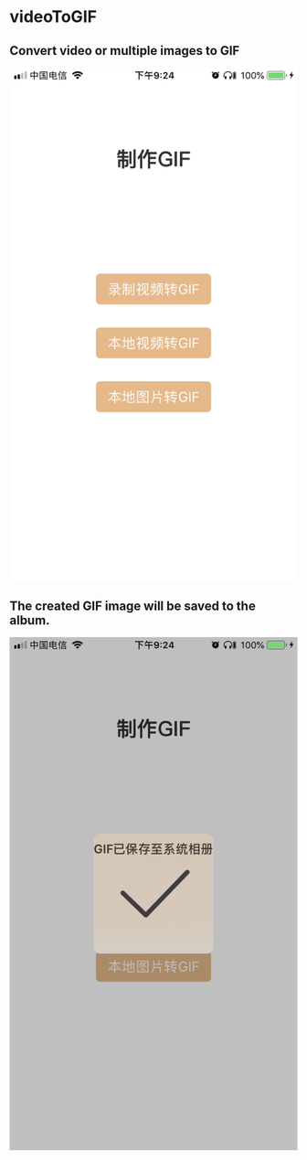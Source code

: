 # videoToGIF
Convert video or multiple images to GIF  
-------

![Image text](https://github.com/lujianqiao/resource/blob/master/VideoToGIFImgs/IMG_1958.PNG)


The created GIF image will be saved to the album. 
-------

![Image text](https://github.com/lujianqiao/resource/blob/master/VideoToGIFImgs/IMG_1960.PNG)
